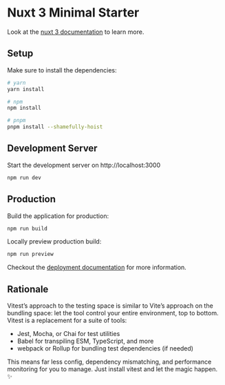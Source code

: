 # Nuxt 3 Minimal Starter

Look at the [nuxt 3 documentation](https://v3.nuxtjs.org) to learn more.

## Setup

Make sure to install the dependencies:

```bash
# yarn
yarn install

# npm
npm install

# pnpm
pnpm install --shamefully-hoist
```

## Development Server

Start the development server on http://localhost:3000

```bash
npm run dev
```

## Production

Build the application for production:

```bash
npm run build
```

Locally preview production build:

```bash
npm run preview
```

Checkout the [deployment documentation](https://v3.nuxtjs.org/guide/deploy/presets) for more information.

## Rationale

Vitest’s approach to the testing space is similar to Vite’s approach on the bundling space: let the tool control your entire environment, top to bottom. Vitest is a replacement for a suite of tools:

- Jest, Mocha, or Chai for test utilities
- Babel for transpiling ESM, TypeScript, and more
- webpack or Rollup for bundling test dependencies (if needed)

This means far less config, dependency mismatching, and performance monitoring for you to manage. Just install vitest and let the magic happen. ✨
